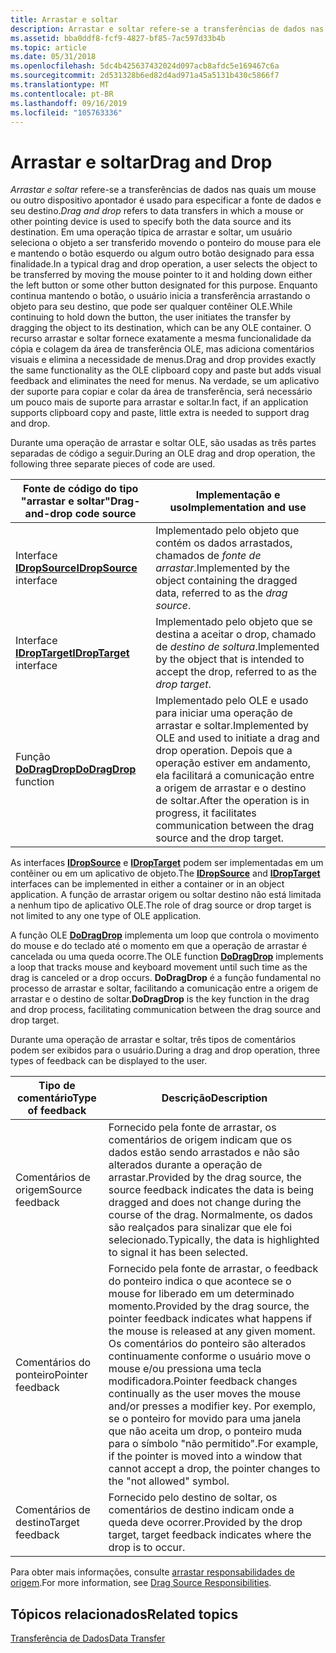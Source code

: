 ```yaml
---
title: Arrastar e soltar
description: Arrastar e soltar refere-se a transferências de dados nas quais um mouse ou outro dispositivo apontador é usado para especificar a fonte de dados e seu destino.
ms.assetid: bba0ddf8-fcf9-4827-bf85-7ac597d33b4b
ms.topic: article
ms.date: 05/31/2018
ms.openlocfilehash: 5dc4b425637432024d097acb8afdc5e169467c6a
ms.sourcegitcommit: 2d531328b6ed82d4ad971a45a5131b430c5866f7
ms.translationtype: MT
ms.contentlocale: pt-BR
ms.lasthandoff: 09/16/2019
ms.locfileid: "105763336"
---
```

# <a name="drag-and-drop"></a><span data-ttu-id="ec0d6-103">Arrastar e soltar</span><span class="sxs-lookup"><span data-stu-id="ec0d6-103">Drag and Drop</span></span>

<span data-ttu-id="ec0d6-104">*Arrastar e soltar* refere-se a transferências de dados nas quais um mouse ou outro dispositivo apontador é usado para especificar a fonte de dados e seu destino.</span><span class="sxs-lookup"><span data-stu-id="ec0d6-104">*Drag and drop* refers to data transfers in which a mouse or other pointing device is used to specify both the data source and its destination.</span></span> <span data-ttu-id="ec0d6-105">Em uma operação típica de arrastar e soltar, um usuário seleciona o objeto a ser transferido movendo o ponteiro do mouse para ele e mantendo o botão esquerdo ou algum outro botão designado para essa finalidade.</span><span class="sxs-lookup"><span data-stu-id="ec0d6-105">In a typical drag and drop operation, a user selects the object to be transferred by moving the mouse pointer to it and holding down either the left button or some other button designated for this purpose.</span></span> <span data-ttu-id="ec0d6-106">Enquanto continua mantendo o botão, o usuário inicia a transferência arrastando o objeto para seu destino, que pode ser qualquer contêiner OLE.</span><span class="sxs-lookup"><span data-stu-id="ec0d6-106">While continuing to hold down the button, the user initiates the transfer by dragging the object to its destination, which can be any OLE container.</span></span> <span data-ttu-id="ec0d6-107">O recurso arrastar e soltar fornece exatamente a mesma funcionalidade da cópia e colagem da área de transferência OLE, mas adiciona comentários visuais e elimina a necessidade de menus.</span><span class="sxs-lookup"><span data-stu-id="ec0d6-107">Drag and drop provides exactly the same functionality as the OLE clipboard copy and paste but adds visual feedback and eliminates the need for menus.</span></span> <span data-ttu-id="ec0d6-108">Na verdade, se um aplicativo der suporte para copiar e colar da área de transferência, será necessário um pouco mais de suporte para arrastar e soltar.</span><span class="sxs-lookup"><span data-stu-id="ec0d6-108">In fact, if an application supports clipboard copy and paste, little extra is needed to support drag and drop.</span></span>

<span data-ttu-id="ec0d6-109">Durante uma operação de arrastar e soltar OLE, são usadas as três partes separadas de código a seguir.</span><span class="sxs-lookup"><span data-stu-id="ec0d6-109">During an OLE drag and drop operation, the following three separate pieces of code are used.</span></span>



| <span data-ttu-id="ec0d6-110">Fonte de código do tipo "arrastar e soltar"</span><span class="sxs-lookup"><span data-stu-id="ec0d6-110">Drag-and-drop code source</span></span>                               | <span data-ttu-id="ec0d6-111">Implementação e uso</span><span class="sxs-lookup"><span data-stu-id="ec0d6-111">Implementation and use</span></span>                                                                                                                                                                      |
|---------------------------------------------------------|---------------------------------------------------------------------------------------------------------------------------------------------------------------------------------------------|
| <span data-ttu-id="ec0d6-112">Interface [**IDropSource**](/windows/desktop/api/OleIdl/nn-oleidl-idropsource)</span><span class="sxs-lookup"><span data-stu-id="ec0d6-112">[**IDropSource**](/windows/desktop/api/OleIdl/nn-oleidl-idropsource) interface</span></span><br/> | <span data-ttu-id="ec0d6-113">Implementado pelo objeto que contém os dados arrastados, chamados de *fonte de arrastar*.</span><span class="sxs-lookup"><span data-stu-id="ec0d6-113">Implemented by the object containing the dragged data, referred to as the *drag source*.</span></span><br/>                                                                                         |
| <span data-ttu-id="ec0d6-114">Interface [**IDropTarget**](/windows/desktop/api/OleIdl/nn-oleidl-idroptarget)</span><span class="sxs-lookup"><span data-stu-id="ec0d6-114">[**IDropTarget**](/windows/desktop/api/OleIdl/nn-oleidl-idroptarget) interface</span></span><br/> | <span data-ttu-id="ec0d6-115">Implementado pelo objeto que se destina a aceitar o drop, chamado de *destino de soltura*.</span><span class="sxs-lookup"><span data-stu-id="ec0d6-115">Implemented by the object that is intended to accept the drop, referred to as the *drop target*.</span></span><br/>                                                                                 |
| <span data-ttu-id="ec0d6-116">Função [**DoDragDrop**](/windows/desktop/api/Ole2/nf-ole2-dodragdrop)</span><span class="sxs-lookup"><span data-stu-id="ec0d6-116">[**DoDragDrop**](/windows/desktop/api/Ole2/nf-ole2-dodragdrop) function</span></span><br/>    | <span data-ttu-id="ec0d6-117">Implementado pelo OLE e usado para iniciar uma operação de arrastar e soltar.</span><span class="sxs-lookup"><span data-stu-id="ec0d6-117">Implemented by OLE and used to initiate a drag and drop operation.</span></span> <span data-ttu-id="ec0d6-118">Depois que a operação estiver em andamento, ela facilitará a comunicação entre a origem de arrastar e o destino de soltar.</span><span class="sxs-lookup"><span data-stu-id="ec0d6-118">After the operation is in progress, it facilitates communication between the drag source and the drop target.</span></span><br/> |



 

<span data-ttu-id="ec0d6-119">As interfaces [**IDropSource**](/windows/desktop/api/OleIdl/nn-oleidl-idropsource) e [**IDropTarget**](/windows/desktop/api/OleIdl/nn-oleidl-idroptarget) podem ser implementadas em um contêiner ou em um aplicativo de objeto.</span><span class="sxs-lookup"><span data-stu-id="ec0d6-119">The [**IDropSource**](/windows/desktop/api/OleIdl/nn-oleidl-idropsource) and [**IDropTarget**](/windows/desktop/api/OleIdl/nn-oleidl-idroptarget) interfaces can be implemented in either a container or in an object application.</span></span> <span data-ttu-id="ec0d6-120">A função de arrastar origem ou soltar destino não está limitada a nenhum tipo de aplicativo OLE.</span><span class="sxs-lookup"><span data-stu-id="ec0d6-120">The role of drag source or drop target is not limited to any one type of OLE application.</span></span>

<span data-ttu-id="ec0d6-121">A função OLE [**DoDragDrop**](/windows/desktop/api/Ole2/nf-ole2-dodragdrop) implementa um loop que controla o movimento do mouse e do teclado até o momento em que a operação de arrastar é cancelada ou uma queda ocorre.</span><span class="sxs-lookup"><span data-stu-id="ec0d6-121">The OLE function [**DoDragDrop**](/windows/desktop/api/Ole2/nf-ole2-dodragdrop) implements a loop that tracks mouse and keyboard movement until such time as the drag is canceled or a drop occurs.</span></span> <span data-ttu-id="ec0d6-122">**DoDragDrop** é a função fundamental no processo de arrastar e soltar, facilitando a comunicação entre a origem de arrastar e o destino de soltar.</span><span class="sxs-lookup"><span data-stu-id="ec0d6-122">**DoDragDrop** is the key function in the drag and drop process, facilitating communication between the drag source and drop target.</span></span>

<span data-ttu-id="ec0d6-123">Durante uma operação de arrastar e soltar, três tipos de comentários podem ser exibidos para o usuário.</span><span class="sxs-lookup"><span data-stu-id="ec0d6-123">During a drag and drop operation, three types of feedback can be displayed to the user.</span></span>



| <span data-ttu-id="ec0d6-124">Tipo de comentário</span><span class="sxs-lookup"><span data-stu-id="ec0d6-124">Type of feedback</span></span>            | <span data-ttu-id="ec0d6-125">Descrição</span><span class="sxs-lookup"><span data-stu-id="ec0d6-125">Description</span></span>                                                                                                                                                                                                                                                                                                                                                      |
|-----------------------------|------------------------------------------------------------------------------------------------------------------------------------------------------------------------------------------------------------------------------------------------------------------------------------------------------------------------------------------------------------------|
| <span data-ttu-id="ec0d6-126">Comentários de origem</span><span class="sxs-lookup"><span data-stu-id="ec0d6-126">Source feedback</span></span><br/>  | <span data-ttu-id="ec0d6-127">Fornecido pela fonte de arrastar, os comentários de origem indicam que os dados estão sendo arrastados e não são alterados durante a operação de arrastar.</span><span class="sxs-lookup"><span data-stu-id="ec0d6-127">Provided by the drag source, the source feedback indicates the data is being dragged and does not change during the course of the drag.</span></span> <span data-ttu-id="ec0d6-128">Normalmente, os dados são realçados para sinalizar que ele foi selecionado.</span><span class="sxs-lookup"><span data-stu-id="ec0d6-128">Typically, the data is highlighted to signal it has been selected.</span></span><br/>                                                                                                                                            |
| <span data-ttu-id="ec0d6-129">Comentários do ponteiro</span><span class="sxs-lookup"><span data-stu-id="ec0d6-129">Pointer feedback</span></span><br/> | <span data-ttu-id="ec0d6-130">Fornecido pela fonte de arrastar, o feedback do ponteiro indica o que acontece se o mouse for liberado em um determinado momento.</span><span class="sxs-lookup"><span data-stu-id="ec0d6-130">Provided by the drag source, the pointer feedback indicates what happens if the mouse is released at any given moment.</span></span> <span data-ttu-id="ec0d6-131">Os comentários do ponteiro são alterados continuamente conforme o usuário move o mouse e/ou pressiona uma tecla modificadora.</span><span class="sxs-lookup"><span data-stu-id="ec0d6-131">Pointer feedback changes continually as the user moves the mouse and/or presses a modifier key.</span></span> <span data-ttu-id="ec0d6-132">Por exemplo, se o ponteiro for movido para uma janela que não aceita um drop, o ponteiro muda para o símbolo "não permitido".</span><span class="sxs-lookup"><span data-stu-id="ec0d6-132">For example, if the pointer is moved into a window that cannot accept a drop, the pointer changes to the "not allowed" symbol.</span></span><br/> |
| <span data-ttu-id="ec0d6-133">Comentários de destino</span><span class="sxs-lookup"><span data-stu-id="ec0d6-133">Target feedback</span></span><br/>  | <span data-ttu-id="ec0d6-134">Fornecido pelo destino de soltar, os comentários de destino indicam onde a queda deve ocorrer.</span><span class="sxs-lookup"><span data-stu-id="ec0d6-134">Provided by the drop target, target feedback indicates where the drop is to occur.</span></span><br/>                                                                                                                                                                                                                                                                    |



 

<span data-ttu-id="ec0d6-135">Para obter mais informações, consulte [arrastar responsabilidades de origem](drag-source-responsibilities.md).</span><span class="sxs-lookup"><span data-stu-id="ec0d6-135">For more information, see [Drag Source Responsibilities](drag-source-responsibilities.md).</span></span>

## <a name="related-topics"></a><span data-ttu-id="ec0d6-136">Tópicos relacionados</span><span class="sxs-lookup"><span data-stu-id="ec0d6-136">Related topics</span></span>

<dl> <dt>

[<span data-ttu-id="ec0d6-137">Transferência de Dados</span><span class="sxs-lookup"><span data-stu-id="ec0d6-137">Data Transfer</span></span>](data-transfer.md)
</dt> </dl>

 

 





